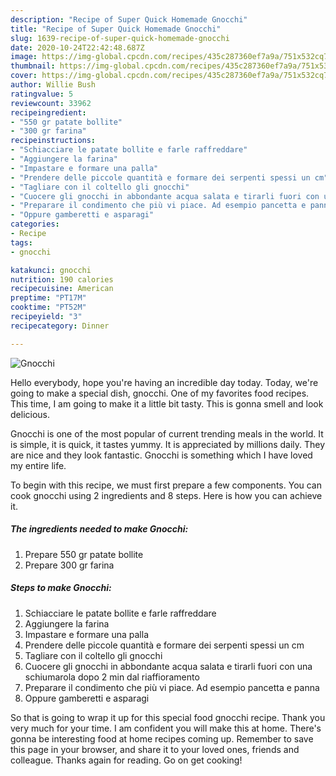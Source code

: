 ```yaml
---
description: "Recipe of Super Quick Homemade Gnocchi"
title: "Recipe of Super Quick Homemade Gnocchi"
slug: 1639-recipe-of-super-quick-homemade-gnocchi
date: 2020-10-24T22:42:48.687Z
image: https://img-global.cpcdn.com/recipes/435c287360ef7a9a/751x532cq70/gnocchi-recipe-main-photo.jpg
thumbnail: https://img-global.cpcdn.com/recipes/435c287360ef7a9a/751x532cq70/gnocchi-recipe-main-photo.jpg
cover: https://img-global.cpcdn.com/recipes/435c287360ef7a9a/751x532cq70/gnocchi-recipe-main-photo.jpg
author: Willie Bush
ratingvalue: 5
reviewcount: 33962
recipeingredient:
- "550 gr patate bollite"
- "300 gr farina"
recipeinstructions:
- "Schiacciare le patate bollite e farle raffreddare"
- "Aggiungere la farina"
- "Impastare e formare una palla"
- "Prendere delle piccole quantità e formare dei serpenti spessi un cm"
- "Tagliare con il coltello gli gnocchi"
- "Cuocere gli gnocchi in abbondante acqua salata e tirarli fuori con una schiumarola dopo 2 min dal riaffioramento"
- "Preparare il condimento che più vi piace. Ad esempio pancetta e panna"
- "Oppure gamberetti e asparagi"
categories:
- Recipe
tags:
- gnocchi

katakunci: gnocchi 
nutrition: 190 calories
recipecuisine: American
preptime: "PT17M"
cooktime: "PT52M"
recipeyield: "3"
recipecategory: Dinner

---
```



![Gnocchi](https://img-global.cpcdn.com/recipes/435c287360ef7a9a/751x532cq70/gnocchi-recipe-main-photo.jpg)

Hello everybody, hope you're having an incredible day today. Today, we're going to make a special dish, gnocchi. One of my favorites food recipes. This time, I am going to make it a little bit tasty. This is gonna smell and look delicious.



Gnocchi is one of the most popular of current trending meals in the world. It is simple, it is quick, it tastes yummy. It is appreciated by millions daily. They are nice and they look fantastic. Gnocchi is something which I have loved my entire life.


To begin with this recipe, we must first prepare a few components. You can cook gnocchi using 2 ingredients and 8 steps. Here is how you can achieve it.

<!--inarticleads1-->

##### The ingredients needed to make Gnocchi:

1. Prepare 550 gr patate bollite
1. Prepare 300 gr farina




<!--inarticleads2-->

##### Steps to make Gnocchi:

1. Schiacciare le patate bollite e farle raffreddare
1. Aggiungere la farina
1. Impastare e formare una palla
1. Prendere delle piccole quantità e formare dei serpenti spessi un cm
1. Tagliare con il coltello gli gnocchi
1. Cuocere gli gnocchi in abbondante acqua salata e tirarli fuori con una schiumarola dopo 2 min dal riaffioramento
1. Preparare il condimento che più vi piace. Ad esempio pancetta e panna
1. Oppure gamberetti e asparagi




So that is going to wrap it up for this special food gnocchi recipe. Thank you very much for your time. I am confident you will make this at home. There's gonna be interesting food at home recipes coming up. Remember to save this page in your browser, and share it to your loved ones, friends and colleague. Thanks again for reading. Go on get cooking!
